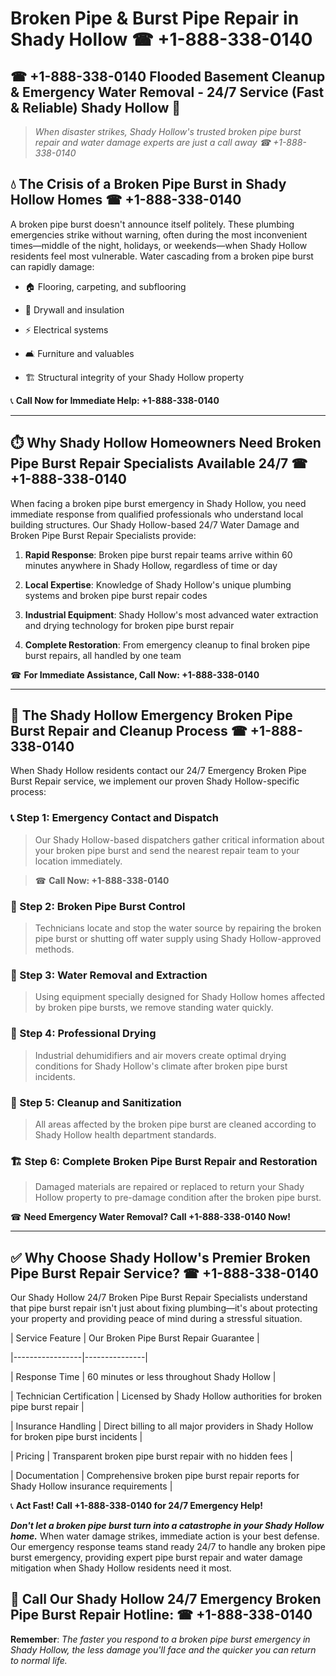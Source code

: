 # Broken Pipe & Burst Pipe Repair in Shady Hollow ☎ +1-888-338-0140  
## ☎ +1-888-338-0140 Flooded Basement Cleanup & Emergency Water Removal - 24/7 Service (Fast & Reliable) Shady Hollow 🚨  

> *When disaster strikes, Shady Hollow's trusted broken pipe burst repair and water damage experts are just a call away ☎ +1-888-338-0140*  

## 💧 The Crisis of a Broken Pipe Burst in Shady Hollow Homes ☎ +1-888-338-0140  

A broken pipe burst doesn't announce itself politely. These plumbing emergencies strike without warning, often during the most inconvenient times—middle of the night, holidays, or weekends—when Shady Hollow residents feel most vulnerable. Water cascading from a broken pipe burst can rapidly damage:  

* 🏠 Flooring, carpeting, and subflooring  
* 🧱 Drywall and insulation  
* ⚡ Electrical systems  
* 🛋️ Furniture and valuables  
* 🏗️ Structural integrity of your Shady Hollow property  

📞 **Call Now for Immediate Help: +1-888-338-0140**  

---  

## ⏱️ Why Shady Hollow Homeowners Need Broken Pipe Burst Repair Specialists Available 24/7 ☎ +1-888-338-0140  

When facing a broken pipe burst emergency in Shady Hollow, you need immediate response from qualified professionals who understand local building structures. Our Shady Hollow-based 24/7 Water Damage and Broken Pipe Burst Repair Specialists provide:  

1. **Rapid Response**: Broken pipe burst repair teams arrive within 60 minutes anywhere in Shady Hollow, regardless of time or day  
2. **Local Expertise**: Knowledge of Shady Hollow's unique plumbing systems and broken pipe burst repair codes  
3. **Industrial Equipment**: Shady Hollow's most advanced water extraction and drying technology for broken pipe burst repair  
4. **Complete Restoration**: From emergency cleanup to final broken pipe burst repairs, all handled by one team  

☎ **For Immediate Assistance, Call Now: +1-888-338-0140**  

---  

## 🔧 The Shady Hollow Emergency Broken Pipe Burst Repair and Cleanup Process ☎ +1-888-338-0140  

When Shady Hollow residents contact our 24/7 Emergency Broken Pipe Burst Repair service, we implement our proven Shady Hollow-specific process:  

### 📞 Step 1: Emergency Contact and Dispatch  
> Our Shady Hollow-based dispatchers gather critical information about your broken pipe burst and send the nearest repair team to your location immediately.  
> ☎ **Call Now: +1-888-338-0140**  

### 🚿 Step 2: Broken Pipe Burst Control  
> Technicians locate and stop the water source by repairing the broken pipe burst or shutting off water supply using Shady Hollow-approved methods.  

### 🌊 Step 3: Water Removal and Extraction  
> Using equipment specially designed for Shady Hollow homes affected by broken pipe bursts, we remove standing water quickly.  

### 💨 Step 4: Professional Drying  
> Industrial dehumidifiers and air movers create optimal drying conditions for Shady Hollow's climate after broken pipe burst incidents.  

### 🧼 Step 5: Cleanup and Sanitization  
> All areas affected by the broken pipe burst are cleaned according to Shady Hollow health department standards.  

### 🏗️ Step 6: Complete Broken Pipe Burst Repair and Restoration  
> Damaged materials are repaired or replaced to return your Shady Hollow property to pre-damage condition after the broken pipe burst.  

☎ **Need Emergency Water Removal? Call +1-888-338-0140 Now!**  

---  

## ✅ Why Choose Shady Hollow's Premier Broken Pipe Burst Repair Service? ☎ +1-888-338-0140  

Our Shady Hollow 24/7 Broken Pipe Burst Repair Specialists understand that pipe burst repair isn't just about fixing plumbing—it's about protecting your property and providing peace of mind during a stressful situation.  

| Service Feature | Our Broken Pipe Burst Repair Guarantee |  
|-----------------|---------------|  
| Response Time | 60 minutes or less throughout Shady Hollow |  
| Technician Certification | Licensed by Shady Hollow authorities for broken pipe burst repair |  
| Insurance Handling | Direct billing to all major providers in Shady Hollow for broken pipe burst incidents |  
| Pricing | Transparent broken pipe burst repair with no hidden fees |  
| Documentation | Comprehensive broken pipe burst repair reports for Shady Hollow insurance requirements |  

📞 **Act Fast! Call +1-888-338-0140 for 24/7 Emergency Help!**  

***Don't let a broken pipe burst turn into a catastrophe in your Shady Hollow home.*** When water damage strikes, immediate action is your best defense. Our emergency response teams stand ready 24/7 to handle any broken pipe burst emergency, providing expert pipe burst repair and water damage mitigation when Shady Hollow residents need it most.  

## 📱 Call Our Shady Hollow 24/7 Emergency Broken Pipe Burst Repair Hotline: ☎ +1-888-338-0140  

**Remember**: *The faster you respond to a broken pipe burst emergency in Shady Hollow, the less damage you'll face and the quicker you can return to normal life.*